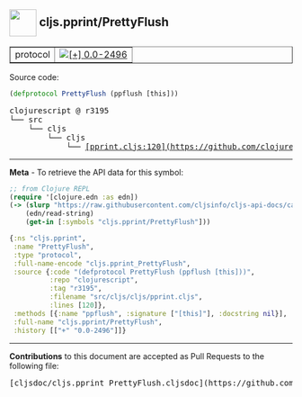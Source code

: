 ## <img width="48px" valign="middle" src="http://i.imgur.com/Hi20huC.png"> cljs.pprint/PrettyFlush

 <table border="1">
<tr>

<td>protocol</td>
<td><a href="https://github.com/cljsinfo/cljs-api-docs/tree/0.0-2496"><img valign="middle" alt="[+] 0.0-2496" src="https://img.shields.io/badge/+-0.0--2496-lightgrey.svg"></a> </td>
</tr>
</table>






Source code:

```clj
(defprotocol PrettyFlush (ppflush [this]))
```

 <pre>
clojurescript @ r3195
└── src
    └── cljs
        └── cljs
            └── <ins>[pprint.cljs:120](https://github.com/clojure/clojurescript/blob/r3195/src/cljs/cljs/pprint.cljs#L120)</ins>
</pre>


---

__Meta__ - To retrieve the API data for this symbol:

```clj
;; from Clojure REPL
(require '[clojure.edn :as edn])
(-> (slurp "https://raw.githubusercontent.com/cljsinfo/cljs-api-docs/catalog/cljs-api.edn")
    (edn/read-string)
    (get-in [:symbols "cljs.pprint/PrettyFlush"]))
```

```clj
{:ns "cljs.pprint",
 :name "PrettyFlush",
 :type "protocol",
 :full-name-encode "cljs.pprint_PrettyFlush",
 :source {:code "(defprotocol PrettyFlush (ppflush [this]))",
          :repo "clojurescript",
          :tag "r3195",
          :filename "src/cljs/cljs/pprint.cljs",
          :lines [120]},
 :methods [{:name "ppflush", :signature ["[this]"], :docstring nil}],
 :full-name "cljs.pprint/PrettyFlush",
 :history [["+" "0.0-2496"]]}

```

---

__Contributions__ to this document are accepted as Pull Requests to the following file:

 <pre>
[cljsdoc/cljs.pprint_PrettyFlush.cljsdoc](https://github.com/cljsinfo/cljs-api-docs/blob/master/cljsdoc/cljs.pprint_PrettyFlush.cljsdoc)
</pre>

